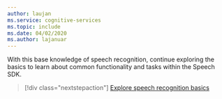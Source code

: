 ```yaml
---
author: laujan
ms.service: cognitive-services
ms.topic: include
ms.date: 04/02/2020
ms.author: lajanuar
---
```


With this base knowledge of speech recognition, continue exploring the basics to learn about common functionality and tasks within the Speech SDK.

> [!div class="nextstepaction"]
> [Explore speech recognition basics](../../get-started-speech-to-text.md)